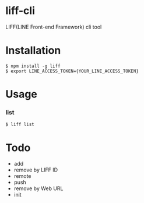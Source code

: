 # liff-cli

LIFF(LINE Front-end Framework) cli tool

# Installation
```
$ npm install -g liff
$ export LINE_ACCESS_TOKEN={YOUR_LINE_ACCESS_TOKEN}
```

# Usage

### list
```
$ liff list
```

# Todo
- add
- remove by LIFF ID
- remote
- push
- remove by Web URL
- init
